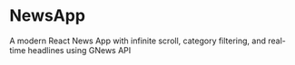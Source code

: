 # NewsApp
A modern React News App with infinite scroll, category filtering, and real-time headlines using GNews API
